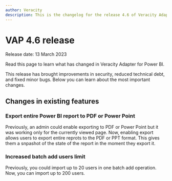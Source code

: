 ```yaml
---
author: Veracity
description: This is the changelog for the release 4.6 of Veracity Adapter for Power BI (VAP).
---
```

# VAP 4.6 release
Release date: 13 March 2023

Read this page to learn what has changed in Veracity Adapter for Power BI.

This release has brought improvements in security, reduced technical debt, and fixed minor bugs. Below you can learn about the most important changes.

## Changes in existing features

### Export entire Power BI report to PDF or Power Point

Previously, an admin could enable exporting to PDF or Power Point but it was working only for the currently viewed  page. Now, enabling export allows users to export entire reprots to the PDF or PPT format. This gives them a snpashot of the state of the report in the moment they export it.

### Increased batch add users limit
Previously, you could import up to 20 users in one batch add operation. Now, you can import up to 200 users.
